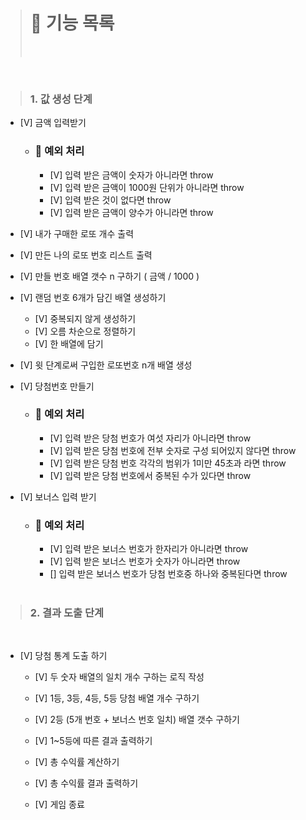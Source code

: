 > # 🚀 기능 목록
>
> <br>

<br>

> ### 1. 값 생성 단계

- [V] 금액 입력받기

  - ### 🚨 예외 처리
    - [V] 입력 받은 금액이 숫자가 아니라면 throw
    - [V] 입력 받은 금액이 1000원 단위가 아니라면 throw
    - [V] 입력 받은 것이 없다면 throw
    - [V] 입력 받은 금액이 양수가 아니라면 throw

- [V] 내가 구매한 로또 개수 출력
- [V] 만든 나의 로또 번호 리스트 출력

- [V] 만들 번호 배열 갯수 n 구하기 ( 금액 / 1000 )

- [V] 랜덤 번호 6개가 담긴 배열 생성하기

  - [V] 중복되지 않게 생성하기
  - [V] 오름 차순으로 정렬하기
  - [V] 한 배열에 담기

- [V] 윗 단계로써 구입한 로또번호 n개 배열 생성

- [V] 당첨번호 만들기

  - ### 🚨 예외 처리

    - [V] 입력 받은 당첨 번호가 여섯 자리가 아니라면 throw
    - [V] 입력 받은 당첨 번호에 전부 숫자로 구성 되어있지 않다면 throw
    - [V] 입력 받은 당첨 번호 각각의 범위가 1미만 45초과 라면 throw
    - [V] 입력 받은 당첨 번호에서 중복된 수가 있다면 throw

- [V] 보너스 입력 받기

  - ### 🚨 예외 처리

    - [V] 입력 받은 보너스 번호가 한자리가 아니라면 throw
    - [V] 입력 받은 보너스 번호가 숫자가 아니라면 throw
    - [] 입력 받은 보너스 번호가 당첨 번호중 하나와 중복된다면 throw

  <br>

> ### 2. 결과 도출 단계

<br>

- [V] 당첨 통계 도출 하기

  - [V] 두 숫자 배열의 일치 개수 구하는 로직 작성

  - [V] 1등, 3등, 4등, 5등 당첨 배열 개수 구하기
  - [V] 2등 (5개 번호 + 보너스 번호 일치) 배열 갯수 구하기
  - [V] 1~5등에 따른 결과 출력하기
  - [V] 총 수익률 계산하기
  - [V] 총 수익률 결과 출력하기
  - [V] 게임 종료
